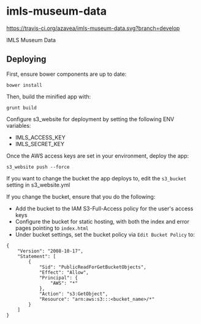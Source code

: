 # imls-museum-data

https://travis-ci.org/azavea/imls-museum-data.svg?branch=develop

IMLS Museum Data

## Deploying

First, ensure bower components are up to date:
```
bower install
```

Then, build the minified app with:
```
grunt build
```

Configure s3_website for deployment by setting the following ENV variables:
  - IMLS_ACCESS_KEY
  - IMLS_SECRET_KEY

Once the AWS access keys are set in your environment, deploy the app:
```
s3_website push --force
```

If you want to change the bucket the app deploys to, edit the `s3_bucket` setting in s3_website.yml

If you change the bucket, ensure that you do the following:
  - Add the bucket to the IAM S3-Full-Access policy for the user's access keys
  - Configure the bucket for static hosting, with both the index and error pages pointing to `index.html`
  - Under bucket settings, set the bucket policy via `Edit Bucket Policy` to:
```
{
    "Version": "2008-10-17",
    "Statement": [
        {
            "Sid": "PublicReadForGetBucketObjects",
            "Effect": "Allow",
            "Principal": {
                "AWS": "*"
            },
            "Action": "s3:GetObject",
            "Resource": "arn:aws:s3:::<bucket_name>/*"
        }
    ]
}
```